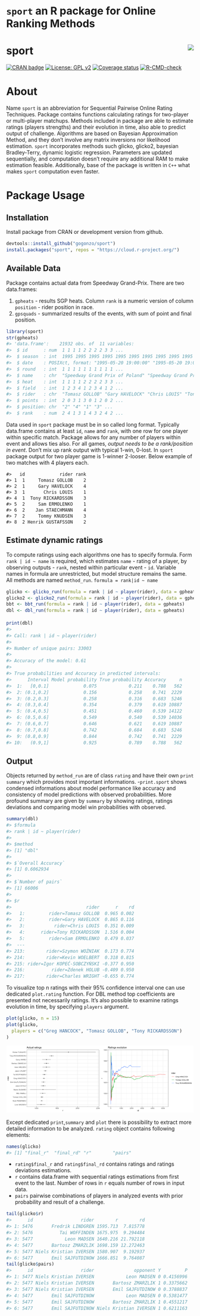 `sport` an R package for Online Ranking Methods
================

# sport <img src="man/figures/hexlogo.png" align="right" />

<!-- badges: start -->

[![CRAN
badge](https://cranlogs.r-pkg.org/badges/sport)](https://cran.r-project.org/web/packages/sport/index.html)
[![License: GPL
v2](https://img.shields.io/badge/License-GPL%20v2-blue.svg)](https://www.gnu.org/licenses/old-licenses/gpl-2.0.html)
[![Coverage
status](https://codecov.io/gh/gogonzo/sport/branch/master/graph/badge.svg)](https://codecov.io/gh/gogonzo/sport)
[![R-CMD-check](https://github.com/gogonzo/sport/actions/workflows/R-CMD-check.yaml/badge.svg)](https://github.com/gogonzo/sport/actions/workflows/R-CMD-check.yaml)
<!-- badges: end -->

# About

Name `sport` is an abbreviation for Sequential Pairwise Online Rating
Techniques. Package contains functions calculating ratings for
two-player or multi-player matchups. Methods included in package are
able to estimate ratings (players strengths) and their evolution in
time, also able to predict output of challenge. Algorithms are based on
Bayesian Approximation Method, and they don’t involve any matrix
inversions nor likelihood estimation. `sport` incorporates methods such
glicko, glicko2, bayesian Bradley-Terry, dynamic logistic regression.
Parameters are updated sequentially, and computation doesn’t require any
additional RAM to make estimation feasible. Additionally, base of the
package is written in `C++` what makes `sport` computation even faster.

# Package Usage

## Installation

Install package from CRAN or development version from github.

``` r
devtools::install_github("gogonzo/sport")
install.packages("sport", repos = "https://cloud.r-project.org/")
```

## Available Data

Package contains actual data from Speedway Grand-Prix. There are two
data.frames:

1.  `gpheats` - results SGP heats. Column `rank` is a numeric version of
    column `position` - rider position in race.
2.  `gpsquads` - summarized results of the events, with sum of point and
    final position.

``` r
library(sport)
str(gpheats)
#> 'data.frame':    21932 obs. of  11 variables:
#>  $ id      : num  1 1 1 1 2 2 2 2 3 3 ...
#>  $ season  : int  1995 1995 1995 1995 1995 1995 1995 1995 1995 1995 ...
#>  $ date    : POSIXct, format: "1995-05-20 19:00:00" "1995-05-20 19:00:00" ...
#>  $ round   : int  1 1 1 1 1 1 1 1 1 1 ...
#>  $ name    : chr  "Speedway Grand Prix of Poland" "Speedway Grand Prix of Poland" "Speedway Grand Prix of Poland" "Speedway Grand Prix of Poland" ...
#>  $ heat    : int  1 1 1 1 2 2 2 2 3 3 ...
#>  $ field   : int  1 2 3 4 1 2 3 4 1 2 ...
#>  $ rider   : chr  "Tomasz GOLLOB" "Gary HAVELOCK" "Chris LOUIS" "Tony RICKARDSSON" ...
#>  $ points  : int  2 0 3 1 3 0 1 2 0 2 ...
#>  $ position: chr  "2" "4" "1" "3" ...
#>  $ rank    : num  2 4 1 3 1 4 3 2 4 2 ...
```

Data used in `sport` package must be in so called long format. Typically
data.frame contains at least `id`, `name` and `rank`, with one row for
one player within specific match. Package allows for any number of
players within event and allows ties also. For all games, *output needs
to be a rank/position in event*. Don’t mix up rank output with typical
1-win, 0-lost. In `sport` package output for two player game is 1-winner
2-looser. Below example of two matches with 4 players each.

    #>   id             rider rank
    #> 1  1     Tomasz GOLLOB    2
    #> 2  1     Gary HAVELOCK    4
    #> 3  1       Chris LOUIS    1
    #> 4  1  Tony RICKARDSSON    3
    #> 5  2     Sam ERMOLENKO    1
    #> 6  2    Jan STAECHMANN    4
    #> 7  2     Tommy KNUDSEN    3
    #> 8  2 Henrik GUSTAFSSON    2

## Estimate dynamic ratings

To compute ratings using each algorithms one has to specify formula.
Form `rank | id ~ name` is required, which estimates `name` - rating of
a player, by observing outputs - `rank`, nested within particular
event - `id`. Variable names in formula are unrestricted, but model
structure remains the same. All methods are named `method_run`.
`formula = rank|id ~ name`

``` r
glicko <- glicko_run(formula = rank | id ~ player(rider), data = gpheats)
glicko2 <- glicko2_run(formula = rank | id ~ player(rider), data = gpheats)
bbt <- bbt_run(formula = rank | id ~ player(rider), data = gpheats)
dbl <- dbl_run(formula = rank | id ~ player(rider), data = gpheats)

print(dbl)
#> 
#> Call: rank | id ~ player(rider)
#> 
#> Number of unique pairs: 33003
#> 
#> Accuracy of the model: 0.61
#> 
#> True probabilities and Accuracy in predicted intervals:
#>      Interval Model probability True probability Accuracy     n
#>  1:   [0,0.1]             0.075            0.211    0.788   562
#>  2: (0.1,0.2]             0.156            0.258    0.741  2229
#>  3: (0.2,0.3]             0.258            0.316    0.683  5246
#>  4: (0.3,0.4]             0.354            0.379    0.619 10887
#>  5: (0.4,0.5]             0.451            0.460    0.539 14122
#>  6: (0.5,0.6]             0.549            0.540    0.539 14036
#>  7: (0.6,0.7]             0.646            0.621    0.619 10887
#>  8: (0.7,0.8]             0.742            0.684    0.683  5246
#>  9: (0.8,0.9]             0.844            0.742    0.741  2229
#> 10:   (0.9,1]             0.925            0.789    0.788   562
```

## Output

Objects returned by `method_run` are of class `rating` and have their
own `print` `summary` which provides most important informations.
-`print.sport` shows condensed informations about model performance like
accuracy and consistency of model predictions with observed
probabilities. More profound summary are given by `summary` by showing
ratings, ratings deviations and comparing model win probabilities with
observed.

``` r
summary(dbl)
#> $formula
#> rank | id ~ player(rider)
#> 
#> $method
#> [1] "dbl"
#> 
#> $`Overall Accuracy`
#> [1] 0.6062934
#> 
#> $`Number of pairs`
#> [1] 66006
#> 
#> $r
#>                            rider      r    rd
#>   1:         rider=Tomasz GOLLOB  0.965 0.002
#>   2:         rider=Gary HAVELOCK  0.865 0.116
#>   3:           rider=Chris LOUIS  0.351 0.009
#>   4:      rider=Tony RICKARDSSON  1.516 0.004
#>   5:         rider=Sam ERMOLENKO  0.479 0.037
#>  ---                                         
#> 213:        rider=Szymon WOŹNIAK  0.173 0.774
#> 214:        rider=Kevin WOELBERT  0.318 0.815
#> 215: rider=Igor KOPEĆ-SOBCZYŃSKI -0.377 0.950
#> 216:          rider=Zdenek HOLUB -0.409 0.950
#> 217:        rider=Charles WRIGHT -0.655 0.774
```

To visualize top n ratings with their 95% confidence interval one can
use dedicated `plot.rating` function. For DBL method top coefficients
are presented not necessarily ratings. It’s also possible to examine
ratings evolution in time, by specifying `players` argument.

``` r
plot(glicko, n = 15)
plot(glicko,
  players = c("Greg HANCOCK", "Tomasz GOLLOB", "Tony RICKARDSSON")
)
```

<img src="man/figures/README-unnamed-chunk-7-1.png" width="50%" /><img src="man/figures/README-unnamed-chunk-7-2.png" width="50%" />

Except dedicated `print`,`summary` and `plot` there is possibility to
extract more detailed information to be analyzed. `rating` object
contains following elements:

``` r
names(glicko)
#> [1] "final_r"  "final_rd" "r"        "pairs"
```

-   `rating$final_r` and `rating$final_rd` contains ratings and ratings
    deviations estimations.
-   `r` contains data.frame with sequential ratings estimations from
    first event to the last. Number of rows in `r` equals number of rows
    in input data.
-   `pairs` pairwise combinations of players in analyzed events with
    prior probability and result of a challenge.

``` r
tail(glicko$r)
#>      id                  rider        r        rd
#> 1: 5476       Fredrik LINDGREN 1595.713  7.815778
#> 2: 5476          Tai WOFFINDEN 1675.975  9.294484
#> 3: 5477            Leon MADSEN 1640.216 21.792118
#> 4: 5477       Bartosz ZMARZLIK 1698.159 12.272463
#> 5: 5477 Niels Kristian IVERSEN 1580.907  9.192937
#> 6: 5477       Emil SAJFUTDINOW 1666.851  9.764087
tail(glicko$pairs)
#>      id                  rider               opponent Y         P
#> 1: 5477 Niels Kristian IVERSEN            Leon MADSEN 0 0.4156996
#> 2: 5477 Niels Kristian IVERSEN       Bartosz ZMARZLIK 1 0.3375662
#> 3: 5477 Niels Kristian IVERSEN       Emil SAJFUTDINOW 0 0.3788837
#> 4: 5477       Emil SAJFUTDINOW            Leon MADSEN 0 0.5381477
#> 5: 5477       Emil SAJFUTDINOW       Bartosz ZMARZLIK 1 0.4551217
#> 6: 5477       Emil SAJFUTDINOW Niels Kristian IVERSEN 1 0.6211163
```
